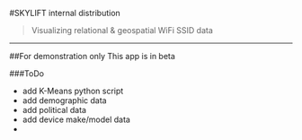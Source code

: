 #SKYLIFT internal distribution
> Visualizing relational & geospatial WiFi SSID data

***
##For demonstration only
This app is in beta

###ToDo
* add K-Means python script
* add demographic data
* add political data
* add device make/model data
* 
